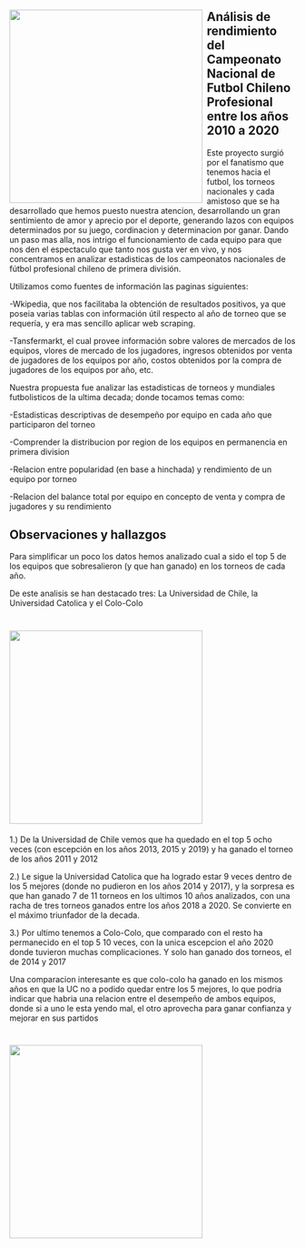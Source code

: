 # <img style="float: left; padding-right: 0.2cm; width: 9.0cm" src="https://th.bing.com/th/id/R.69cb7735a422db336e0d49d0dc89c21c?rik=YmUVpMyvcM4B%2bw&pid=ImgRaw&r=0">

## Análisis de rendimiento del Campeonato Nacional de Futbol Chileno Profesional entre los años 2010 a 2020

Este proyecto surgió por el fanatismo que tenemos hacia el futbol, los torneos nacionales y cada amistoso que se ha desarrollado que hemos puesto nuestra atencion, desarrollando un gran sentimiento de amor y aprecio por el deporte, generando lazos con equipos determinados por su juego, cordinacion y determinacion por ganar.
Dando un paso mas alla, nos intrigo el funcionamiento de cada equipo para que nos den el espectaculo que tanto nos gusta ver en vivo, y nos concentramos en analizar estadisticas de los campeonatos nacionales de fútbol profesional chileno de primera división.

Utilizamos como fuentes de información las paginas siguientes:

-Wkipedia, que nos facilitaba la obtención de resultados positivos, ya que poseia varias tablas con información útil respecto al año de torneo que se requería, y era mas sencillo aplicar web scraping.

-Tansfermarkt, el cual provee información sobre valores de mercados de los equipos, vlores de mercado de los jugadores, ingresos obtenidos por venta de jugadores de los equipos por año, costos obtenidos por la compra de jugadores de los equipos por año, etc.

Nuestra propuesta fue analizar las estadisticas de torneos y mundiales futbolisticos de la ultima decada; donde tocamos temas como:

-Estadisticas descriptivas de desempeño por equipo en cada año que participaron del torneo

-Comprender la distribucion por region de los equipos en permanencia en primera division

-Relacion entre popularidad (en base a hinchada) y rendimiento de un equipo por torneo 

-Relacion del balance total por equipo en concepto de venta y compra de jugadores y su rendimiento

## Observaciones y hallazgos













Para simplificar un poco los datos hemos analizado cual a sido el top 5 de los equipos que sobresalieron (y que han ganado) en los torneos de cada año.

De este analisis se han destacado tres: La Universidad de Chile, la Universidad Catolica y el Colo-Colo
# <img style="float: center; padding-right: 0.5cm; width: 9.0cm" src="https://th.bing.com/th/id/R.eb9f4b9c1f6a937ae39c3eb85241bb28?rik=V3F7vqqe4izTOQ&pid=ImgRaw&r=0&sres=1&sresct=1">

1.) De la Universidad de Chile vemos que ha quedado en el top 5 ocho veces (con escepción en los años 2013, 2015 y 2019) y ha ganado el torneo de los años 2011 y 2012

2.) Le sigue la Universidad Catolica que ha logrado estar 9 veces dentro de los 5 mejores (donde no pudieron en los años 2014 y 2017), y la sorpresa es que han ganado 7 de 11 torneos en los ultimos 10 años analizados, con una racha de tres torneos ganados entre los años 2018 a 2020. Se convierte en el máximo triunfador de la decada.

3.) Por ultimo tenemos a Colo-Colo, que comparado con el resto ha permanecido en el top 5 10 veces, con la unica escepcion el año 2020 donde tuvieron muchas complicaciones. Y solo han ganado dos torneos, el de 2014 y 2017

Una comparacion interesante es que colo-colo ha ganado en los mismos años en que la UC no a podido quedar entre los 5 mejores, lo que podria indicar que habria una relacion entre el desempeño de ambos equipos, donde si a uno le esta yendo mal, el otro aprovecha para ganar confianza y mejorar en sus partidos 

# <img style="float: center; padding-right: 0.5cm; width: 9.0cm" src="https://www.latercera.com/resizer/791O3_FYmCo9ABF8_3XrIw_9wlA=/768x0/smart/filters:quality(70):format(webp):no_upscale()/arc-anglerfish-arc2-prod-copesa.s3.amazonaws.com/public/XSZG36ZXRJDRDAMIO5KLH2Z4EU.jpg">
